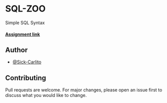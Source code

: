 # SQL-ZOO
Simple SQL Syntax


#### [Assignment link]( https://www.theodinproject.com/courses/databases/lessons/sql )




## Author
* [@Sick-Carlito](https://github.com/Sick-Carlito)



## Contributing
Pull requests are welcome. For major changes, please open an issue first to discuss what you would like to change.